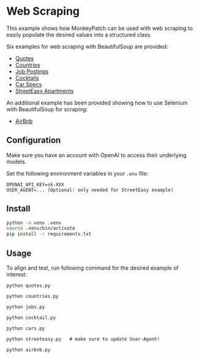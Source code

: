 # Web Scraping

This example shows how MonkeyPatch can be used with web scraping to easily populate the desired values into a structured class.

Six examples for web scraping with BeautifulSoup are provided:
- [Quotes](https://quotes.toscrape.com/)
- [Countries](https://www.scrapethissite.com/pages/simple/)
- [Job Postings](https://realpython.github.io/fake-jobs/)
- [Cocktails](https://kindredcocktails.com/cocktail/old-fashioned)
- [Car Specs](https://www.cars.com/research/mazda-cx_90-2024/)
- [StreetEasy Apartments](https://streeteasy.com/2-bedroom-apartments-for-rent/manhattan)

An additional example has been provided showing how to use Selenium with BeautifulSoup for scraping:
- [AirBnb](https://www.airbnb.com/?tab_id=home_tab&refinement_paths%5B%5D=%2Fhomes&search_mode=flex_destinations_search&flexible_trip_lengths%5B%5D=one_week&location_search=MIN_MAP_BOUNDS&monthly_start_date=2023-12-01&monthly_length=3&price_filter_input_type=0&channel=EXPLORE&category_tag=Tag%3A5366&search_type=category_change)

## Configuration

Make sure you have an account with OpenAI to access their underlying models.

Set the following environment variables in your `.env` file:
```
OPENAI_API_KEY=sk-XXX
USER_AGENT=... (Optional: only needed for StreetEasy example)
```

## Install

```bash
python -m venv .venv
source .venv/bin/activate
pip install -r requirements.txt
```

## Usage

To align and test, run following command for the desired example of interest:
```
python quotes.py

python countries.py

python jobs.py

python cocktail.py

python cars.py

python streeteasy.py   # make sure to update User-Agent!

python airbnb.py
```
